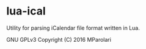 # lua-ical
Utility for parsing iCalendar file format written in Lua.

GNU GPLv3
Copyright (C) 2016  MParolari
